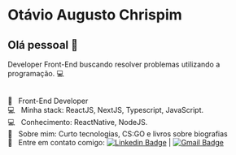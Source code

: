 # Otávio Augusto Chrispim

## Olá pessoal 👋
Developer Front-End buscando resolver problemas utilizando a programação. :computer:

 <br/> :blue_heart: &nbsp; Front-End Developer
 <br/> :computer: &nbsp; Minha stack: ReactJS, NextJS, Typescript, JavaScript.
 <br/> :computer: &nbsp; Conhecimento: ReactNative, NodeJS.
 <br/> 💬  &nbsp; Sobre mim: Curto tecnologias, CS:GO e livros sobre biografias
 <br/> :email: &nbsp; Entre em contato comigo: [![Linkedin Badge](https://img.shields.io/badge/-OtavioAugusto-blue?style=flat-square&logo=Linkedin&logoColor=white&link=https://www.linkedin.com/in/otávio-augusto-chrispim-9b00b88b/)](https://www.linkedin.com/in/otávio-augusto-chrispim-9b00b88b/) 
| 
[![Gmail Badge](https://img.shields.io/badge/-otaviochrispim@gmail.com-c14438?style=flat-square&logo=Gmail&logoColor=white&link=mailto:otaviochrispim@gmail.com)](otaviochrispim@gmail.com)
